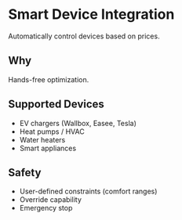 # Smart Device Integration

Automatically control devices based on prices.

## Why

Hands-free optimization.

## Supported Devices

- EV chargers (Wallbox, Easee, Tesla)
- Heat pumps / HVAC
- Water heaters
- Smart appliances

## Safety

- User-defined constraints (comfort ranges)
- Override capability
- Emergency stop
